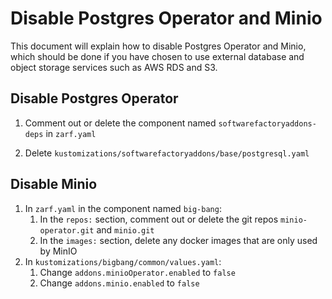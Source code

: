 # Disable Postgres Operator and Minio

This document will explain how to disable Postgres Operator and Minio, which should be done if you have chosen to use external database and object storage services such as AWS RDS and S3.

## Disable Postgres Operator

1. Comment out or delete the component named `softwarefactoryaddons-deps` in `zarf.yaml`

1. Delete `kustomizations/softwarefactoryaddons/base/postgresql.yaml`

## Disable Minio

1. In `zarf.yaml` in the component named `big-bang`:
   1. In the `repos:` section, comment out or delete the git repos `minio-operator.git` and `minio.git`
   1. In the `images:` section, delete any docker images that are only used by MinIO
1. In `kustomizations/bigbang/common/values.yaml`:
   1. Change `addons.minioOperator.enabled` to `false`
   1. Change `addons.minio.enabled` to `false`
